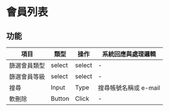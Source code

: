 # 會員列表


## 功能
| 項目 | 類型 | 操作 | 系統回應與處理邏輯 |
| --- | --- | --- | --- |
| 篩選會員類型 | select | select | - |
| 篩選會員等級 | select | select | - |
| 搜尋 | Input | Type | 搜尋帳號名稱或 e-mail |
| 軟刪除 | Button | Click | - |


